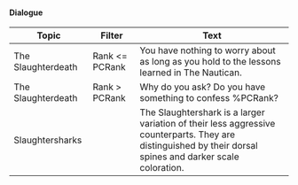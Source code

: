 #### Dialogue

| Topic              | Filter         | Text                                                                                                                                                       |
| ------------------ | -------------- | ---------------------------------------------------------------------------------------------------------------------------------------------------------- |
| The Slaughterdeath | Rank <= PCRank | You have nothing to worry about as long as you hold to the lessons learned in The Nautican.                                                                |
| The Slaughterdeath | Rank > PCRank  | Why do you ask? Do you have something to confess %PCRank?                                                                                                  |
| Slaughtersharks    |                | The Slaughtershark is a larger variation of their less aggressive counterparts. They are distinguished by their dorsal spines and darker scale coloration. |


